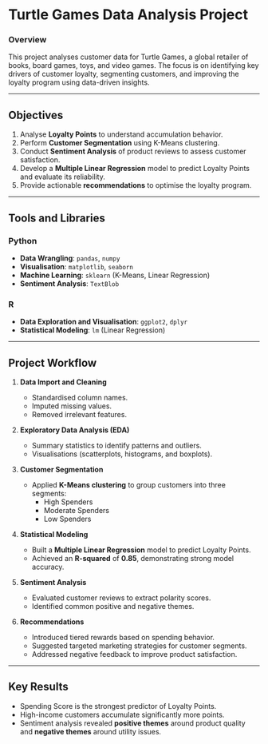 # **Turtle Games Data Analysis Project**

### **Overview**
This project analyses customer data for Turtle Games, a global retailer of books, board games, toys, and video games. The focus is on identifying key drivers of customer loyalty, segmenting customers, and improving the loyalty program using data-driven insights.

---

## **Objectives**
1. Analyse **Loyalty Points** to understand accumulation behavior.
2. Perform **Customer Segmentation** using K-Means clustering.
3. Conduct **Sentiment Analysis** of product reviews to assess customer satisfaction.
4. Develop a **Multiple Linear Regression** model to predict Loyalty Points and evaluate its reliability.
5. Provide actionable **recommendations** to optimise the loyalty program.

---

## **Tools and Libraries**
### **Python**
- **Data Wrangling**: `pandas`, `numpy`
- **Visualisation**: `matplotlib`, `seaborn`
- **Machine Learning**: `sklearn` (K-Means, Linear Regression)
- **Sentiment Analysis**: `TextBlob`

### **R**
- **Data Exploration and Visualisation**: `ggplot2`, `dplyr`
- **Statistical Modeling**: `lm` (Linear Regression)

---

## **Project Workflow**
1. **Data Import and Cleaning**
   - Standardised column names.
   - Imputed missing values.
   - Removed irrelevant features.

2. **Exploratory Data Analysis (EDA)**
   - Summary statistics to identify patterns and outliers.
   - Visualisations (scatterplots, histograms, and boxplots).

3. **Customer Segmentation**
   - Applied **K-Means clustering** to group customers into three segments:
     - High Spenders
     - Moderate Spenders
     - Low Spenders

4. **Statistical Modeling**
   - Built a **Multiple Linear Regression** model to predict Loyalty Points.
   - Achieved an **R-squared** of **0.85**, demonstrating strong model accuracy.

5. **Sentiment Analysis**
   - Evaluated customer reviews to extract polarity scores.
   - Identified common positive and negative themes.

6. **Recommendations**
   - Introduced tiered rewards based on spending behavior.
   - Suggested targeted marketing strategies for customer segments.
   - Addressed negative feedback to improve product satisfaction.

---

## **Key Results**
- Spending Score is the strongest predictor of Loyalty Points.
- High-income customers accumulate significantly more points.
- Sentiment analysis revealed **positive themes** around product quality and **negative themes** around utility issues.

